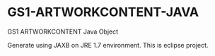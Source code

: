 # GS1-ARTWORKCONTENT-JAVA
GS1 ARTWORKCONTENT Java Object

Generate using JAXB on JRE 1.7 environment. 
This is eclipse project.

